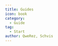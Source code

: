 ```yaml
---
title: Guides
icon: book
category:
  - Guide
tag:
  - Start
author: QweRez, Schvis
---
```


<AutoCatalog />
